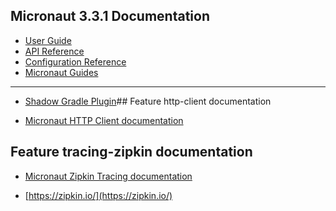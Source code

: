 ## Micronaut 3.3.1 Documentation

- [User Guide](https://docs.micronaut.io/3.3.1/guide/index.html)
- [API Reference](https://docs.micronaut.io/3.3.1/api/index.html)
- [Configuration Reference](https://docs.micronaut.io/3.3.1/guide/configurationreference.html)
- [Micronaut Guides](https://guides.micronaut.io/index.html)

---

- [Shadow Gradle Plugin](https://plugins.gradle.org/plugin/com.github.johnrengelman.shadow)## Feature http-client
  documentation

- [Micronaut HTTP Client documentation](https://docs.micronaut.io/latest/guide/index.html#httpClient)

## Feature tracing-zipkin documentation

- [Micronaut Zipkin Tracing documentation](https://micronaut-projects.github.io/micronaut-tracing/latest/guide/#zipkin)

- [https://zipkin.io/](https://zipkin.io/)


